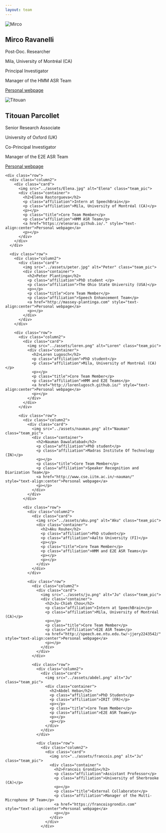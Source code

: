 ```yaml
---
layout: team
---
```




<div class="row">
  <div class="column2">
    <div class="card">
      <img src="../assets/mirco_ravanelli.jpg" alt="Mirco" class="team_pic">
      <div class="container">
        <h2>Mirco Ravanelli</h2>
        <p class="affiliation">Post-Doc. Researcher</p>
        <p class="affiliation">Mila, University of Montréal (CA)</p>
        <p></p>
        <p class="title">Principal Investigator</p>
        <p class="affiliation">Manager of the HMM ASR Team</p>
        <a href="https://sites.google.com/site/mircoravanelli/" style="text-align:center">Personal webpage</a>
        <p></p>
      </div>
    </div>
  </div>

  <div class="row">
    <div class="column2">
      <div class="card">
        <img src="../assets/titouan.jpg" alt="Titouan" class="team_pic">
        <div class="container">
          <h2>Titouan Parcollet</h2>
          <p class="affiliation">Senior Research Associate</p>
          <p class="affiliation">University of Oxford (UK)</p>
          <p></p>
          <p class="title">Co-Principal Investigator</p>
          <p class="affiliation">Manager of the E2E ASR Team</p>
          <a href="http://darnault-parcollet.fr/Parcollet/index.html" style="text-align:center">Personal webpage</a>
          <p></p>
        </div>
      </div>
    </div>

    <div class="row">
      <div class="column2">
        <div class="card">
          <img src="../assets/Elena.jpg" alt="Elena" class="team_pic">
          <div class="container">
            <h2>Elena Rastorgueva</h2>
            <p class="affiliation">Intern at SpeechBrain</p>
            <p class="affiliation">Mila, University of Montréal (CA)</p>
            <p></p>
            <p class="title">Core Team Member</p>
            <p class="affiliation">HMM ASR Team</p>
            <a href="https://elenaras.github.io/." style="text-align:center">Personal webpage</a>
            <p></p>
          </div>
        </div>
      </div>

      <div class="row">
        <div class="column2">
          <div class="card">
            <img src="../assets/peter.jpg" alt="Peter" class="team_pic">
            <div class="container">
              <h2>Peter Plantinga</h2>
              <p class="affiliation">PhD student </p>
              <p class="affiliation">The Ohio State University (USA)</p>
              <p></p>
              <p class="title">Core Team Member</p>
              <p class="affiliation">Speech Enhancement Team</p>
              <a href="http://massey-plantinga.com" style="text-align:center">Personal webpage</a>
              <p></p>
            </div>
          </div>
        </div>

        <div class="row">
          <div class="column2">
            <div class="card">
              <img src="../assets/loren.png" alt="Loren" class="team_pic">
              <div class="container">
                <h2>Loren Lugosch</h2>
                <p class="affiliation">PhD student</p>
                <p class="affiliation">Mila, University of Montréal (CA)</p>
                <p></p>
                <p class="title">Core Team Member</p>
                <p class="affiliation">HMM and E2E Teams</p>
                <a href="http://lorenlugosch.github.io/" style="text-align:center">Personal webpage</a>
                <p></p>
              </div>
            </div>
          </div>

          <div class="row">
            <div class="column2">
              <div class="card">
                <img src="../assets/nauman.png" alt="Nauman" class="team_pic">
                <div class="container">
                  <h2>Nauman Dawalatabad</h2>
                  <p class="affiliation">PhD student</p>
                  <p class="affiliation">Madras Institute Of Technology (IN)</p>
                  <p></p>
                  <p class="title">Core Team Member</p>
                  <p class="affiliation">Speaker Recognition and Diarization Team</p>
                  <a href="http://www.cse.iitm.ac.in/~nauman/" style="text-align:center">Personal webpage</a>
                  <p></p>
                </div>
              </div>
            </div>

            <div class="row">
              <div class="column2">
                <div class="card">
                  <img src="../assets/aku.png" alt="Aku" class="team_pic">
                  <div class="container">
                    <h2>Aku Rouhe</h2>
                    <p class="affiliation">PhD student</p>
                    <p class="affiliation">Aalto University (FI)</p>
                    <p></p>
                    <p class="title">Core Team Member</p>
                    <p class="affiliation">HMM and E2E ASR Teams</p>
                    <p></p>
                    <p></p>
                  </div>
                </div>
              </div>

              <div class="row">
                <div class="column2">
                  <div class="card">
                    <img src="../assets/ju.png" alt="Ju" class="team_pic">
                    <div class="container">
                      <h2>Ju-Chieh Chou</h2>
                      <p class="affiliation">Intern at SpeechBrain</p>
                      <p class="affiliation">Mila, University of Montréal (CA)</p>
                      <p></p>
                      <p class="title">Core Team Member</p>
                      <p class="affiliation">E2E ASR Team</p>
                      <a href="http://speech.ee.ntu.edu.tw/~jjery2243542/" style="text-align:center">Personal webpage</a>
                      <p></p>
                    </div>
                  </div>
                </div>

                <div class="row">
                  <div class="column2">
                    <div class="card">
                      <img src="../assets/abdel.png" alt="Ju" class="team_pic">
                      <div class="container">
                        <h2>Abdel Heba</h2>
                        <p class="affiliation">PhD Student</p>
                        <p class="affiliation">IRIT (FR)</p>
                        <p></p>
                        <p class="title">Core Team Member</p>
                        <p class="affiliation">E2E ASR Team</p>
                        <p></p>
                        <p></p>
                      </div>
                    </div>
                  </div>

                  <div class="row">
                    <div class="column2">
                      <div class="card">
                        <img src="../assets/francois.png" alt="Ju" class="team_pic">
                        <div class="container">
                          <h2>Francois Grondin</h2>
                          <p class="affiliation">Assistant Professor</p>
                          <p class="affiliation">University of Sherbrooke (CA)</p>
                          <p></p>
                          <p class="title">External Collaborator</p>
                          <p class="affiliation">Manager of the Multi-Microphone SP Team</p>
                          <a href="https://francoisgrondin.com" style="text-align:center">Personal webpage</a>
                          <p></p>
                        </div>
                      </div>
                    </div>
